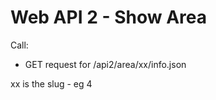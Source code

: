 # Web API 2 - Show Area

Call:
  *  GET request for /api2/area/xx/info.json

xx is the slug - eg 4




